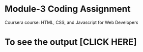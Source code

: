 # Module-3 Coding Assignment

Coursera course: HTML, CSS, and Javascript for Web Developers

# To see the output [CLICK HERE] 
